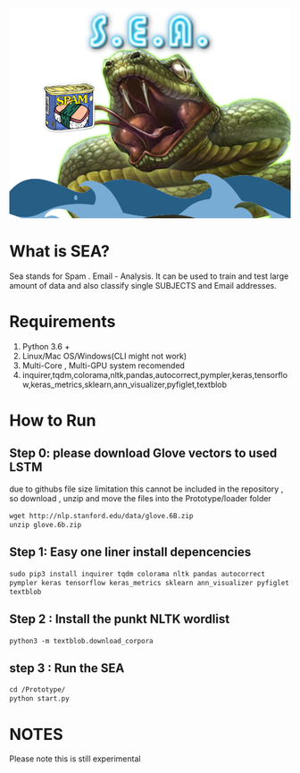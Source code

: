 
![](https://github.com/Slayingripper/Detecting-Spoof-Emails-with-Information-Fusion/blob/master/Information/sealogo.png)
# What is SEA?

Sea stands for Spam . Email - Analysis. It can be used to train and test large amount of data and also classify single SUBJECTS and Email addresses. 


# Requirements 
1. Python 3.6 +
2. Linux/Mac OS/Windows(CLI might not work)
3. Multi-Core , Multi-GPU system recomended 
4. inquirer,tqdm,colorama,nltk,pandas,autocorrect,pympler,keras,tensorflow,keras_metrics,sklearn,ann_visualizer,pyfiglet,textblob

# How to Run
## Step 0: please download Glove vectors to used LSTM
due to githubs file size limitation this cannot be included in the repository , so download , unzip and move the
files into the Prototype/loader folder
```
wget http://nlp.stanford.edu/data/glove.6B.zip
unzip glove.6b.zip
```
## Step 1: Easy one liner install depencencies 
```
sudo pip3 install inquirer tqdm colorama nltk pandas autocorrect pympler keras tensorflow keras_metrics sklearn ann_visualizer pyfiglet textblob
```

## Step 2 : Install the punkt NLTK wordlist

```
python3 -m textblob.download_corpora
```

## step 3 : Run the SEA 

```
cd /Prototype/
python start.py
```


# NOTES

Please note this is still experimental 
